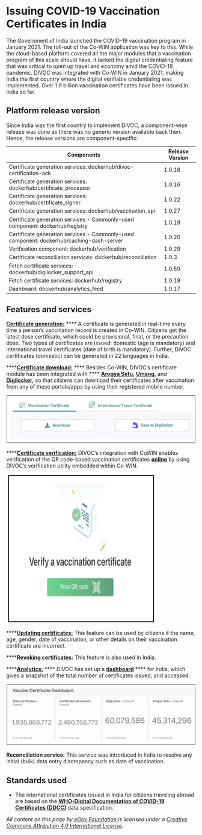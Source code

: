 # Issuing COVID-19 Vaccination Certificates in India

The Government of India launched the COVID-19 vaccination program in January 2021. The roll-out of the Co-WIN application was key to this. While the cloud-based platform covered all the major modules that a vaccination program of this scale should have, it lacked the digital credentialing feature that was critical to open up travel and economy amid the COVID-19 pandemic. DIVOC was integrated with Co-WIN in January 2021, making India the first country where the digital verifiable credentialing was implemented. Over 1.9 billion vaccination certificates have been issued in India so far.

## Platform release version&#x20;

Since India was the first country to implement DIVOC, a component-wise release was done as there was no generic version available back then. Hence, the release versions are component-specific:

| Components                                                                               | Release Version |
| ---------------------------------------------------------------------------------------- | --------------- |
| Certificate generation services: dockerhub/divoc-certification-ack                       | 1.0.16          |
| Certificate generation services: dockerhub/certificate\_processor                        | 1.0.16          |
| Certificate generation services: dockerhub/certificate\_signer                           | 1.0.22          |
| Certificate generation services:  dockerhub/vaccination\_api                             | 1.0.27          |
| Certificate generation services - Commonly-used component: dockerhub/registry            | 1.0.19          |
| Certificate generation services - Commonly-used component: dockerhub/caching-dash-server | 1.0.20          |
| Verification component: dockerhub/verification                                           | 1.0.29          |
| Certificate reconciliation services: dockerhub/reconciliation                            | 1.0.3           |
| Fetch certificate services: dockerhub/digilocker\_support\_api                           | 1.0.59          |
| Fetch certificate services: dockerhub/registry                                           | 1.0.19          |
| Dashboard: dockerhub/analytics\_feed                                                     | 1.0.17          |

## Features and services

[**Certificate generation:**](../platform/divocs-verifiable-certificate-features/creating-a-divoc-certificate/) **** A certificate is generated in real-time every time a person’s vaccination record is created in Co-WIN. Citizens get the latest dose certificate, which could be provisional, final, or the precaution dose. Two types of certificates are issued: domestic (age is mandatory) and international travel certificates (date of birth is mandatory). Further, DIVOC certificates (domestic) can be generated in 22 languages in India.

****[**Certificate download:**](../divoc-demo/citizen-portal.md#2.-for-downloading-a-certificate) **** Besides Co-WIN, DIVOC’s certificate module has been integrated with **** [**Arogya Setu**](https://www.aarogyasetu.gov.in/)**,** [**Umang**](https://web.umang.gov.in/landing/)**,** and [**Digilocker**](https://www.digilocker.gov.in/)**,** so that citizens can download their certificates after vaccination from any of these portals/apps by using their registered mobile number.&#x20;

![](<../.gitbook/assets/Screenshot 2022-04-19 at 2.03.01 PM.png>)

****[**Certificate verification:**](../platform/divocs-verifiable-certificate-features/verifying-a-divoc-certificate.md) DIVOC’s integration with CoWIN enables verification of the QR code-based vaccination certificates [**online**](https://verify.cowin.gov.in/) by using DIVOC’s verification utility embedded within Co-WIN.

![](<../.gitbook/assets/Screenshot 2022-04-19 at 2.07.18 PM.png>)

****[**Updating certificates:**](../platform/divocs-verifiable-certificate-features/updating-a-divoc-certificate.md) This feature can be used by citizens if the name, age, gender, date of vaccination, or other details on their vaccination certificate are incorrect.

****[**Revoking certificates:**](../platform/divocs-verifiable-certificate-features/revoking-a-divoc-certificate.md) This feature is also used in India.

****[**Analytics:**](../divoc-demo/analytics.md) **** DIVOC has set up a [**dashboard**](https://stats.cowin.gov.in/public/dashboards/HT9vhThnsXTQcuLUrFprMz97moerYPnRqtf7WRPn) **** for India, which gives a snapshot of the total number of certificates issued, and accessed.

![Note: These are April 19, 2022, numbers](<../.gitbook/assets/Screenshot 2022-04-19 at 2.13.17 PM.png>)

**Reconciliation service:** This service was introduced in India to resolve any initial (bulk) data entry discrepancy such as date of vaccination.

## Standards used

* The international certificates issued in India for citizens traveling abroad are based on the     [**WHO-Digital Documentation of COVID-19 Certificates (DDCC)**](https://www.who.int/publications/i/item/WHO-2019-nCoV-Digital\_certificates-vaccination-2021.1) data specification.



_All content on this page by_ [_eGov Foundation_ ](https://egov.org.in/)_is licensed under a_ [_Creative Commons Attribution 4.0 International License_](http://creativecommons.org/licenses/by/4.0/)_._
